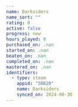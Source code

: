 ```yaml
---
name: Darksiders
name_sort: ""
rating: 0
active: false
progress: new
hours_played: 0
purchased_on: .nan
started_on: .nan
beaten_on: .nan
completed_on: .nan
mastered_on: .nan
identifiers:
  - type: steam
    appid: "50620"
    name: Darksiders
    synced_on: 2024-08-30
---
```

